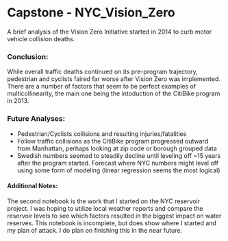 # Capstone - NYC_Vision_Zero
A brief analysis of the Vision Zero Initiative started in 2014 to curb motor vehicle collision deaths.

### **Conclusion:**  
While overall traffic deaths continued on its pre-program trajectory, pedestrian and cyclists faired far worse after Vision Zero was implemented. There are a number of factors that seem to be perfect examples of multicollinearity, the main one being the intoduction of the CitiBike program in 2013.

### **Future Analyses:**
- Pedestrian/Cyclists collisions and resulting injuries/fatalities
- Follow traffic collisions as the CitiBike program progressed outward from Manhattan, perhaps looking at zip code or borough grouped data
- Swedish numbers seemed to steadily decline until leveling off ~15 years after the program started. Forecast where NYC numbers might level off using some form of modeling (linear regression seems the most logical)

#### Additional Notes:  
The second notebook is the work that I started on the NYC reservoir project. I was hoping to utilize local weather reports and compare the reservoir levels to see which factors resulted in the biggest impact on water reserves. This notebook is incomplete, but does show where I started and my plan of attack. I do plan on finishing this in the near future.
